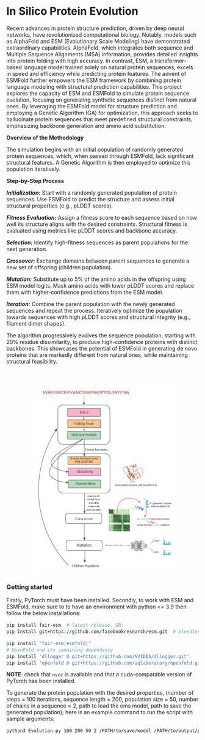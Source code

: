 # In Silico Protein Evolution

Recent advances in protein structure prediction, driven by deep neural networks, have revolutionized computational biology. Notably, models such as AlphaFold and ESM (Evolutionary Scale Modeling) have demonstrated extraordinary capabilities. AlphaFold, which integrates both sequence and Multiple Sequence Alignments (MSA) information, provides detailed insights into protein folding with high accuracy. In contrast, ESM, a transformer-based language model trained solely on natural protein sequences, excels in speed and efficiency while predicting protein features. The advent of ESMFold further empowers the ESM framework by combining protein language modeling with structural prediction capabilities.
This project explores the capacity of ESM and ESMFold to simulate protein sequence evolution, focusing on generating synthetic sequences distinct from natural ones. By leveraging the ESMFold model for structure prediction and employing a Genetic Algorithm (GA) for optimization, this approach seeks to hallucinate protein sequences that meet predefined structural constraints, emphasizing backbone generation and amino acid substitution.


**Overview of the Methodology**

The simulation begins with an initial population of randomly generated protein sequences, which, when passed through ESMFold, lack significant structural features. A Genetic Algorithm is then employed to optimize this population iteratively.

**Step-by-Step Process**

***Initialization:***
Start with a randomly generated population of protein sequences.
Use ESMFold to predict the structure and assess initial structural properties (e.g., pLDDT scores).

***Fitness Evaluation:***
Assign a fitness score to each sequence based on how well its structure aligns with the desired constraints.
Structural fitness is evaluated using metrics like pLDDT scores and backbone accuracy.

***Selection:***
Identify high-fitness sequences as parent populations for the next generation.

***Crossover:***
Exchange domains between parent sequences to generate a new set of offspring (children population).

***Mutation:***
Substitute up to 5% of the amino acids in the offspring using ESM model logits.
Mask amino acids with lower pLDDT scores and replace them with higher-confidence predictions from the ESM model.

***Iteration:***
Combine the parent population with the newly generated sequences and repeat the process.
Iteratively optimize the population towards sequences with high pLDDT scores and structural integrity (e.g., filament dimer shapes).

The algorithm progressively evolves the sequence population, starting with 20% residue dissimilarity, to produce high-confidence proteins with distinct backbones. This showcases the potential of ESMFold in generating de novo proteins that are markedly different from natural ones, while maintaining structural feasibility.




<br>

<p align="center">
  <img src="flowchart.jpg" alt="ProteinEvolution" width="380" height="500">
</p>


### Getting started
Firstly, PyTorch must have been installed.
Secondly, to work with ESM and ESMFold, make sure to to have an environment with python <= 3.9 then follow the below installations:

```bash
pip install fair-esm  # latest release, OR:
pip install git+https://github.com/facebookresearch/esm.git  # bleeding edge, current repo main branch
```

```bash
pip install "fair-esm[esmfold]"
# OpenFold and its remaining dependency
pip install 'dllogger @ git+https://github.com/NVIDIA/dllogger.git'
pip install 'openfold @ git+https://github.com/aqlaboratory/openfold.git@4b41059694619831a7db195b7e0988fc4ff3a307'
```

**NOTE**: check that `nvcc` is available and that a cuda-compatable version of PyTorch has been installed.

To generate the protein population with the desired properties, (number of steps = 100 iterations, sequence length = 200, population size = 50, number of chains in a sequence = 2, path to load the ems model, path to save the generated population); here is an example command to run the script with sample arguments:
```bash
python3 Evolution.py 100 200 50 2 /PATH/to/save/model /PATH/to/output/population
```
